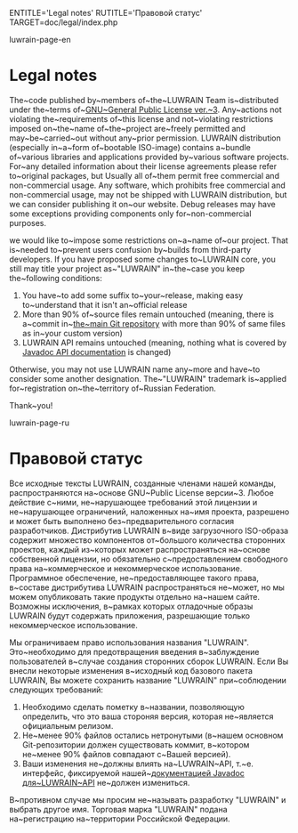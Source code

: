 
ENTITLE='Legal notes'
RUTITLE='Правовой статус'
TARGET=doc/legal/index.php

luwrain-page-en

# Legal notes

The~code published by~members of~the~LUWRAIN Team
is~distributed under the~terms of~[GNU~General Public License ver.~3](https://en.wikipedia.org/wiki/GNU_General_Public_License).
Any~actions not violating the~requirements of~this license and not~violating restrictions imposed on~the~name of~the~project are~freely permitted 
and may~be~carried~out without any~prior permission.
LUWRAIN distribution (especially in~a~form of~bootable ISO-image)
contains a~bundle of~various libraries and applications provided by~various software projects.
For~any detailed information about their license agreements please refer to~original packages,
but Usually all of~them permit   free commercial and non-commercial usage.
Any software, which prohibits free commercial and non-commercial usage, may not be shipped with LUWRAIN distribution,
but we can consider publishing it on~our website.
Debug releases may have some exceptions providing components only for~non-commercial purposes. 

we would like to~impose some restrictions on~a~name of~our project.
That is~needed to~prevent users confusion by~builds from third-party developers.
If you have  proposed some changes to~LUWRAIN core,
you still may title your project as~"LUWRAIN" in~the~case you keep  the~following conditions:

1. You have~to add some suffix to~your~release, making easy to~understand that it isn't an~official release
2. More than 90% of~source files remain untouched 
(meaning, there is a~commit in~[the~main Git repository](https://github.com/luwrain/luwrain.git) with more than 90% of same files as in~your custom version) 
3. LUWRAIN API remains untouched 
(meaning, nothing what is covered by [Javadoc API documentation](/api/) is changed)

Otherwise, you may not use LUWRAIN name any~more and have~to consider some another designation.
The~"LUWRAIN" trademark is~applied for~registration on~the~territory of~Russian Federation.

Thank~you!

luwrain-page-ru

# Правовой статус 

Все исходные тексты LUWRAIN, созданные членами нашей команды,  распространяются на~основе GNU~Public License версии~3.
Любое действие с~ними, не~нарушающее требований этой лицензии и не~нарушающее ограничений, наложенных на~имя проекта, разрешено и может быть выполнено без~предварительного согласия разработчиков.
Дистрибутив LUWRAIN в~виде загрузочного ISO-образа содержит множество компонентов от~большого количества сторонних проектов, 
каждый из~которых может распространяться на~основе собственной лицензии,
но обязательно с~предоставлением свободного права на~коммерческое и некоммерческое использование.
Программное обеспечение, не~предоставляющее такого права, в~составе дистрибутива LUWRAIN распространяться не~может,
но мы можем опубликовать такие продукты отдельно на~нашем сайте. 
Возможны исключения, в~рамках которых отладочные образы LUWRAIN будут содержать приложения, разрешающие только некоммерческое использование.

Мы ограничиваем право использования названия "LUWRAIN".
Это~необходимо для предотвращения введения в~заблуждение пользователей 
в~случае создания сторонних сборок LUWRAIN.
Если Вы внесли некоторые изменения в~исходный код базового пакета LUWRAIN,
Вы можете сохранить название "LUWRAIN" при~соблюдении следующих требований:

1. Необходимо сделать пометку в~названии, позволяющую определить, что это ваша стороняя версия, которая не~является официальным релизом.
2. Не~менее 90% файлов остались нетронутыми
(в~нашем основном Git-репозитории должен существовать коммит, в~котором не~менее 90% файлов совпадают с~Вашей версией).
3. Ваши изменения не~должны влиять на~LUWRAIN~API,
т.~е. интерфейс, фиксируемой нашей~[документацией Javadoc для~LUWRAIN~API](/api/) не~должен измениться.

В~противном случае мы просим не~называть разработку "LUWRAIN" и выбрать другое имя.
Торговая марка "LUWRAIN" подана на~регистрацию на~территории Российской Федерации.
